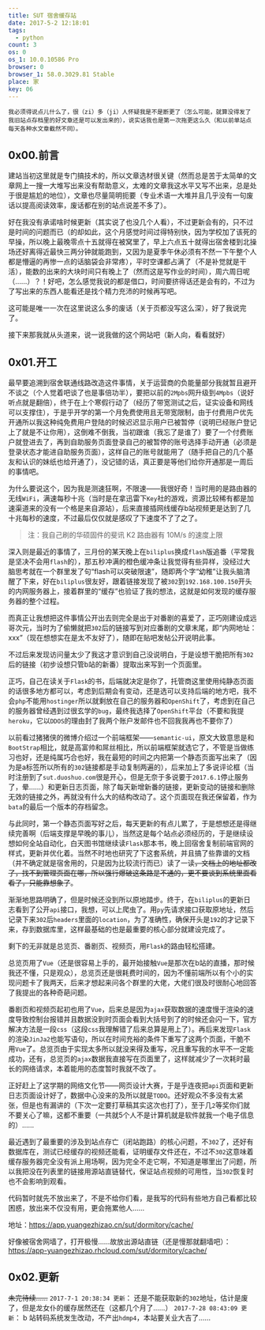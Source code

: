 ```yaml
---
title: SUT 宿舍缓存站
date: 2017-5-2 12:18:01
tags:
  - python
count: 3
os: 0
os_1: 10.0.10586 Pro
browser: 0
browser_1: 58.0.3029.81 Stable
place: 家
key: 06
---
```

    我必须得说点儿什么了，很（zi）多（ji）人怀疑我是不是断更了（怎么可能，就算没得发了我旧站点存档里的好文章还是可以发出来的），说实话我也是第一次拖更这么久（和以前单站点每天各种水文章截然不同）。
<!-- more -->
## 0x00.前言
建站当初这里就是专门搞技术的，所以文章选材很关键（然而总是苦于太简单的文章网上一搜一大堆写出来没有帮助意义，太难的文章我这水平又写不出来，总是处于很是尴尬的地位），文章也尽量简明扼要（专业术语一大堆并且几乎没有一句废话以提高阅读效率，废话都在别的站点说差不多了）。

好在我没有承诺啥时候更新（其实说了也没几个人看），不过更新会有的，只不过是时间的问题而已（的却如此，这个月感觉时间过得特别快，因为学校加了该死的早操，所以晚上最晚零点十五就得在被窝里了，早上六点五十就得出宿舍楼到北操场还好离得近最快三两分钟就能跑到，又因为是夏季午休必须有不然一下午整个人都是懵逼的再惨一点的话脑袋会非常疼），平时空课都占满了（不是补觉就是干活），能数的出来的大块时间只有晚上了（然而这是写作业的时间），周六周日呢（……）？！好吧，怎么感觉我说的都是借口，时间要挤得话还是会有的，不过为了写出来的东西人能看还是找个精力充沛的时候再写吧。

这可能是唯一一次在这里说这么多的废话（关于页都没写这么深），好了我说完了。

接下来那我就从头道来，说一说我做的这个网站吧（新人向，看看就好）

## 0x01.开工
最早要追溯到宿舍联通线路改造这件事情，关于运营商的负能量部分我就暂且避开不谈之（个人觉着吧谈了也是事倍功半），要把以前的`2Mpbs`网升级到`4Mpbs`（说好听点就是翻倍），终于在上个寒假行动了（经历了带宽测试之后，证实设备和网线可以支撑住），于是乎开学的第一个月免费使用且无带宽限制，由于付费用户优先开通所以我这种纯免费用户登陆的时候迟迟显示用户已被暂停（说明已经账户登记上了就是不让你用），这倒难不倒我，当初跟谁（我忘了是谁了）要了一个付费账户就登进去了，再到自助服务页面登录自己的被暂停的账号选择手动开通（必须是登录状态才能进自助服务页面），这样自己的账号就能用了（随手把自己的几个基友和认识的妹纸也给开通了），没记错的话，真正要是等他们给你开通那是一周后的事情吧。

为什么要说这个，因为我是测速狂啊，不限速——我很好奇！当时用的是路由器的无线`WiFi`，满速每秒十兆（当时是在拿迅雷下`Key`社的游戏，资源比较稀有都是加速渠道来的没有一个格是来自源站），后来直接插网线缓存b站视频更是达到了几十兆每秒的速度，不过最后仅仅就是感叹了下速度不了了之了。
> 注：我自己刷的华硕固件的斐讯 K2 路由器有 10M/s 的速度上限

深入则是最近的事情了，三月份的某天晚上在`biliplus`换成`flash`版追番（平常我是坚决不会用`flash`的），那五秒冲满的橙色缓冲条让我觉得有些异样，没经过大脑思考就在一个群里发了句“flash可以突破限速”，随即两个字“幼稚”让我头脑清醒了下来，好在`biliplus`很友好，跟着链接发现了被`302`到`192.168.100.150`开头的内网服务器上，接着群里的“缓存”也验证了我的想法，这就是如何发现的缓存服务器的整个过程。

而真正让我想把这件事情公开出去则完全是出于对番剧的喜爱了，正巧刚建设成远哥次元，当时为了偷懒就把`302`后的链接写到对应番剧的文章末尾，即“内网地址：xxx”（现在想想实在是太不友好了），随即在贴吧发帖公开说明此事。

不过后来发现访问量太少了我这才意识到自己没说明白，于是设想干脆把所有`302`后的链接（初步设想只管b站的新番）提取出来写到一个页面里。

正巧，自己在读关于`Flask`的书，后端就决定是你了，托管商这里使用纯静态页面的话很多地方都可以，考虑到后期会有变动，还是选可以支持后端的地方吧，我不会`php`不能用`hostinger`所以就剩放在自己的服务器和`OpenShift`了，考虑到在自己的服务器曾经遇到过很玄学的`bug`，最终我选择了`OpenShift`平台（不要和我提`heroku`，它以`DDOS`的理由封了我两个账户发邮件也不回我我再也不要你了）

以前看过猪猪侠的微博介绍过一个前端框架——`semantic-ui`，原文大致意思是和`BootStrap`相比，就是高富帅和屌丝相比，所以前端框架就选它了，不管是当做练习也好，还是纯属巧合也好，我在最短的时间之内把第一个静态页面写出来了（因为是a标签所以所有的`302`链接都是手动复制两遍的），后来加上了多说评论框（当时注册到了`sut.duoshuo.com`很是开心，但是无奈于多说要于`2017.6.1`停止服务了，晕……）和更新日志页面，除了每天新增新番的链接，更新变动的链接和删除无效的链接之外，再就没有什么大的结构改动了。这个页面现在我还保留着，作为`bata`的最后一个版本的存档留念。

与此同时，第一个静态页面写好之后，每天更新的有点儿累了，于是想想还是得继续完善啊（后端支撑是早晚的事儿），当然这是每个站点必须经历的，于是继续设想如何全站自动化，白天图书馆继续读`Flask`那本书，晚上回宿舍复制前端官网的样式，更新并优化着。当然不时地也研究了下这套系统，并且搞了些靠谱的文档（并不确定就是宿舍用的，只是因为比较流行而已）读了一读~~，文档上的地址都改了，找不到管理页面在哪，所以强行爆破这条路是不通的，更不要谈到系统里面看看了，只能靠想象了~~。

渐渐地思路明确了，但是时候还没到所以原地踏步。终于，在`biliplus`的更新日志看到了公开`api`接口，我想，可以上爬虫了。用`py`先请求接口获取原地址，然后记录下来`302`后`headers`里面的`location`，为了准确性，确保开头是`192`的才记录下来，存到数据库里，这样最基础的也是最重要的核心部分就建设完成了。

剩下的无非就是总览页、番剧页、视频页，用`Flask`的路由轻松搭建。

总览页用了`Vue`（还是很容易上手的，最开始接触`Vue`是那次在b站的直播，那时候我还不懂，只是观众），总览页还是很耗费时间的，因为不懂前端所以有个小的实现问题卡了我两天，后来才想起来问各个群里的大佬，大佬们很及时很耐心地回答了我提出的各种奇葩问题。

番剧页和视频页起初也用了`Vue`，后来总是因为`ajax`获取数据的速度慢于渲染的速度导致控制台报错并且数据没到时页面会看到大括号到了的时候还会闪一下，官方解决方法是一段`css`（这段`css`我理解错了后来总算是用上了）。再后来发现`Flask`的渲染`JinJa2`也能写语句，所以在时间充裕的条件下重写了这两个页面，干脆不用`Vue`了。总览页由于实现太多所以就没来得及重写，况且重写我的水平不一定能成功，还有，总览页的`ajax`数据我直接写在页面里了，这样就减少了一次耗时最长的网络请求，本着能用的态度暂时我就不改了。

正好赶上了这学期的网络文化节——网页设计大赛，于是乎连夜把`api`页面和更新日志页面设计好了，数据中心没来的及所以就是`TODO`。还好观众不多没有太紧张，但是也有漏讲的（下次一定要打草稿其实这次也打了），至于几`2`等奖你们就不要关心了嘛，这都不重要（一共就5个人不是计算机就是软件就我一个电子信息的）……

最近遇到了最重要的涉及到站点存亡（闭站跑路）的核心问题，不`302`了，还好有数据库在，测试已经缓存的视频还能看，证明缓存文件还在，不过不`302`这意味着缓存服务器完全没有派上用场啊，因为完全不走它啊，不知道是哪里出了问题，所以我把没在列表里的链接用源站直链替代，保证站点视频的可用性，当`302`恢复时也不会影响到观看。

代码暂时就先不放出来了，不是不给你们看，是我写的代码有些地方自己看都比较困惑，放出来不仅没有用，更会拖累他人……

地址：https://app.yuangezhizao.cn/sut/dormitory/cache/

好像被宿舍网墙了，打开极慢……故放出源站直链（还是慢那就翻墙吧）：https://app-yuangezhizao.rhcloud.com/sut/dormitory/cache/

## 0x02.更新
~~未完待续……~~
`2017-7-1 20:38:34 更新`：
还是不能获取新的`302`地址，估计是废了，但是龙女仆的缓存居然还在（这都几个月了……）
`2017-7-28 08:43:09 更新`：
b 站转码系统发生改动，不产出`hdmp4`，本站要关业大吉了……